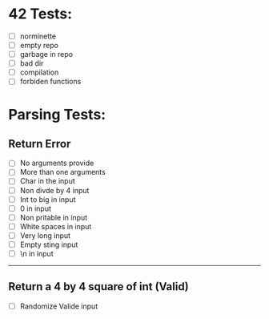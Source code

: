 # 42 Tests:
- [ ] norminette
- [ ] empty repo
- [ ] garbage in repo
- [ ] bad dir
- [ ] compilation
- [ ] forbiden functions

# Parsing Tests:
Return Error
---
- [ ] No arguments provide 
- [ ] More than one arguments
- [ ] Char in the input
- [ ] Non divde by 4 input
- [ ] Int to big in input
- [ ] 0 in input
- [ ] Non pritable in input
- [ ] White spaces in input
- [ ] Very long input
- [ ] Empty sting input
- [ ] \n in input
---
Return a 4 by 4 square of int (Valid)
---
- [ ] Randomize Valide input
